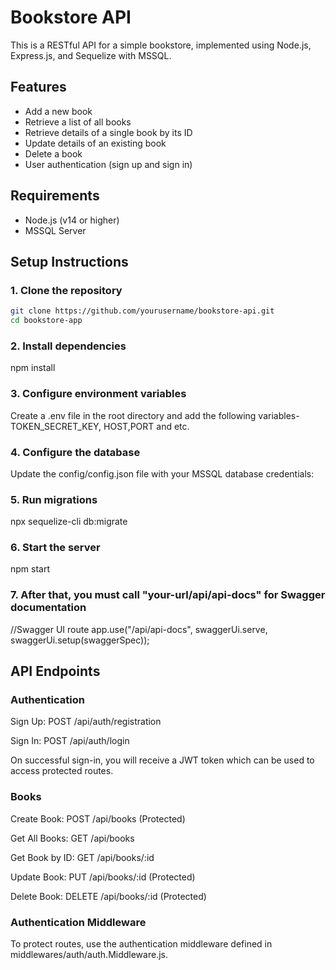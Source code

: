 # Bookstore API

This is a RESTful API for a simple bookstore, implemented using Node.js, Express.js, and Sequelize with MSSQL.

## Features

- Add a new book
- Retrieve a list of all books
- Retrieve details of a single book by its ID
- Update details of an existing book
- Delete a book
- User authentication (sign up and sign in)

## Requirements

- Node.js (v14 or higher)
- MSSQL Server

## Setup Instructions

### 1. Clone the repository

```bash
git clone https://github.com/yourusername/bookstore-api.git
cd bookstore-app

```

### 2. Install dependencies
   npm install

### 3. Configure environment variables
   Create a .env file in the root directory and add the following variables-TOKEN_SECRET_KEY, HOST,PORT and etc.

### 4. Configure the database
   Update the config/config.json file with your MSSQL database credentials:

### 5. Run migrations
   npx sequelize-cli db:migrate

### 6. Start the server
   npm start

### 7. After that, you must call "your-url/api/api-docs" for Swagger documentation

//Swagger UI route
app.use("/api/api-docs", swaggerUi.serve, swaggerUi.setup(swaggerSpec));

## API Endpoints
### Authentication
Sign Up: POST /api/auth/registration

Sign In: POST /api/auth/login

On successful sign-in, you will receive a JWT token which can be used to access protected routes.

### Books
Create Book: POST /api/books (Protected)

Get All Books: GET /api/books

Get Book by ID: GET /api/books/:id

Update Book: PUT /api/books/:id (Protected)

Delete Book: DELETE /api/books/:id (Protected)

### Authentication Middleware
To protect routes, use the authentication middleware defined in middlewares/auth/auth.Middleware.js.

